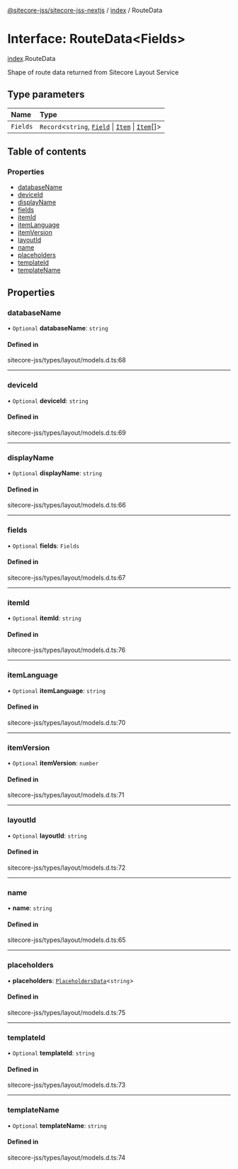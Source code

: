 [@sitecore-jss/sitecore-jss-nextjs](../README.md) / [index](../modules/index.md) / RouteData

# Interface: RouteData\<Fields\>

[index](../modules/index.md).RouteData

Shape of route data returned from Sitecore Layout Service

## Type parameters

| Name | Type |
| :------ | :------ |
| `Fields` | `Record`\<`string`, [`Field`](index.Field.md) \| [`Item`](index.Item.md) \| [`Item`](index.Item.md)[]\> |

## Table of contents

### Properties

- [databaseName](index.RouteData.md#databasename)
- [deviceId](index.RouteData.md#deviceid)
- [displayName](index.RouteData.md#displayname)
- [fields](index.RouteData.md#fields)
- [itemId](index.RouteData.md#itemid)
- [itemLanguage](index.RouteData.md#itemlanguage)
- [itemVersion](index.RouteData.md#itemversion)
- [layoutId](index.RouteData.md#layoutid)
- [name](index.RouteData.md#name)
- [placeholders](index.RouteData.md#placeholders)
- [templateId](index.RouteData.md#templateid)
- [templateName](index.RouteData.md#templatename)

## Properties

### databaseName

• `Optional` **databaseName**: `string`

#### Defined in

sitecore-jss/types/layout/models.d.ts:68

___

### deviceId

• `Optional` **deviceId**: `string`

#### Defined in

sitecore-jss/types/layout/models.d.ts:69

___

### displayName

• `Optional` **displayName**: `string`

#### Defined in

sitecore-jss/types/layout/models.d.ts:66

___

### fields

• `Optional` **fields**: `Fields`

#### Defined in

sitecore-jss/types/layout/models.d.ts:67

___

### itemId

• `Optional` **itemId**: `string`

#### Defined in

sitecore-jss/types/layout/models.d.ts:76

___

### itemLanguage

• `Optional` **itemLanguage**: `string`

#### Defined in

sitecore-jss/types/layout/models.d.ts:70

___

### itemVersion

• `Optional` **itemVersion**: `number`

#### Defined in

sitecore-jss/types/layout/models.d.ts:71

___

### layoutId

• `Optional` **layoutId**: `string`

#### Defined in

sitecore-jss/types/layout/models.d.ts:72

___

### name

• **name**: `string`

#### Defined in

sitecore-jss/types/layout/models.d.ts:65

___

### placeholders

• **placeholders**: [`PlaceholdersData`](../modules/index.md#placeholdersdata)\<`string`\>

#### Defined in

sitecore-jss/types/layout/models.d.ts:75

___

### templateId

• `Optional` **templateId**: `string`

#### Defined in

sitecore-jss/types/layout/models.d.ts:73

___

### templateName

• `Optional` **templateName**: `string`

#### Defined in

sitecore-jss/types/layout/models.d.ts:74
